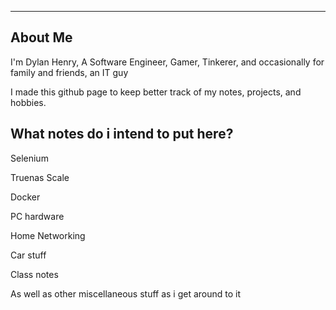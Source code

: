 ------------------------------------------------------------------------------------------
## About Me

I'm Dylan Henry, A Software Engineer, Gamer, Tinkerer, and occasionally for family and friends, an IT guy

I made this github page to keep better track of my notes, projects, and hobbies.

## What notes do i intend to put here?

Selenium

Truenas Scale

Docker

PC hardware

Home Networking

Car stuff

Class notes

As well as other miscellaneous  stuff as i get around to it

